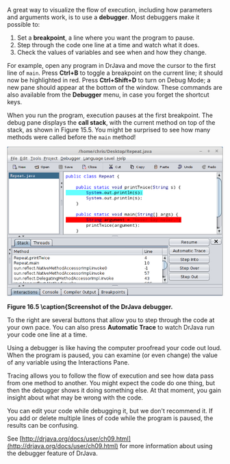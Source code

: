 A great way to visualize the flow of execution, including how parameters and arguments work, is to use a **debugger**.
Most debuggers make it possible to:




1.  Set a **breakpoint**, a line where you want the program to pause.
1.  Step through the code one line at a time and watch what it does.
1.  Check the values of variables and see when and how they change.


For example, open any program in DrJava and move the cursor to the first line of `main`.
Press **Ctrl+B** to toggle a breakpoint on the current line; it should now be highlighted in red.
Press **Ctrl+Shift+D** to turn on Debug Mode; a new pane should appear at the bottom of the window.
These commands are also available from the **Debugger** menu, in case you forget the shortcut keys.


When you run the program, execution pauses at the first breakpoint.
The debug pane displays the **call stack**, with the current method on top of the stack, as shown in Figure 15.5.
You might be surprised to see how many methods were called before the `main` method!

![Figure 16.5 \caption{Screenshot of the DrJava debugger.](figs/debugger.png)

**Figure 16.5 \caption{Screenshot of the DrJava debugger.**


To the right are several buttons that allow you to step through the code at your own pace.
You can also press **Automatic Trace** to watch DrJava run your code one line at a time.

Using a debugger is like having the computer proofread your code out loud.
When the program is paused, you can examine (or even change) the value of any variable using the Interactions Pane.

Tracing allows you to follow the flow of execution and see how data pass from one method to another.
You might expect the code do one thing, but then the debugger shows it doing something else.
At that moment, you gain insight about what may be wrong with the code.

You can edit your code while debugging it, but we don't recommend it.
If you add or delete multiple lines of code while the program is paused, the results can be confusing.

See [http://drjava.org/docs/user/ch09.html](http://drjava.org/docs/user/ch09.html) for more information about using the debugger feature of DrJava.